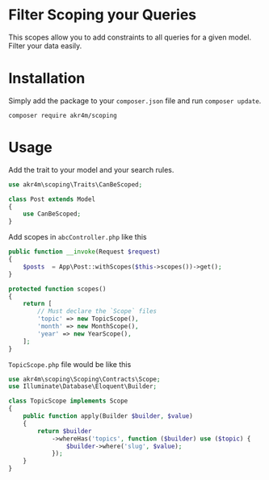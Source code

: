 # Filter Scoping your Queries
This scopes allow you to add constraints to all queries for a given model. Filter your data easily.


# Installation

Simply add the package to your `composer.json` file and run `composer update`.

```
composer require akr4m/scoping
```

# Usage

Add the trait to your model and your search rules.

```php
use akr4m\scoping\Traits\CanBeScoped;

class Post extends Model
{
    use CanBeScoped;
}
```

Add scopes in `abcController.php` like this

```php
public function __invoke(Request $request)
{
    $posts  = App\Post::withScopes($this->scopes())->get();
}

protected function scopes()
{
    return [
        // Must declare the `Scope` files
        'topic' => new TopicScope(),
        'month' => new MonthScope(),
        'year' => new YearScope(),
    ];
}
```

`TopicScope.php` file would be like this

```php
use akr4m\scoping\Scoping\Contracts\Scope;
use Illuminate\Database\Eloquent\Builder;

class TopicScope implements Scope
{
    public function apply(Builder $builder, $value)
    {
        return $builder
            ->whereHas('topics', function ($builder) use ($topic) {
                $builder->where('slug', $value);
            });
    }
}
```
